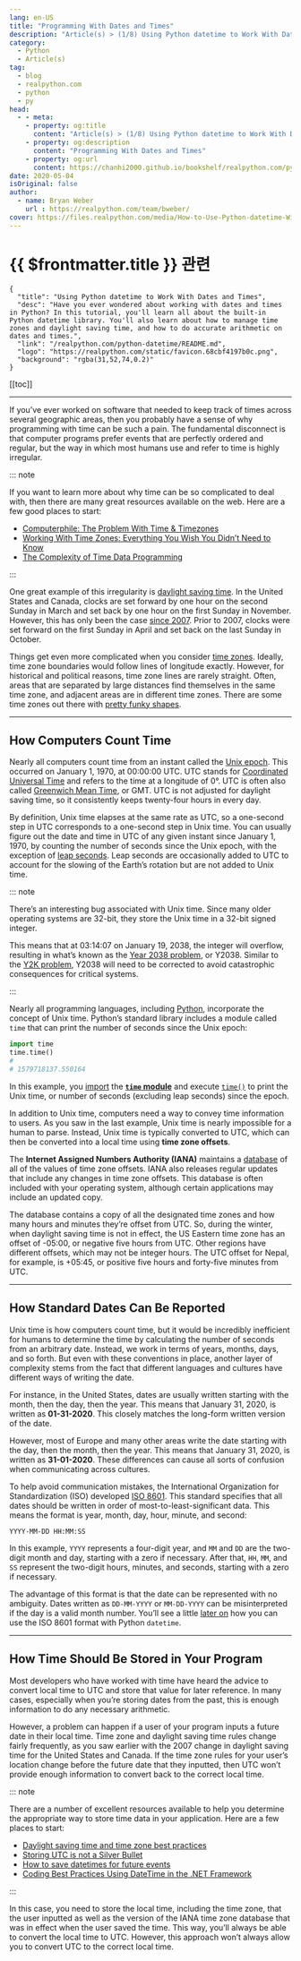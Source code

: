 ```yaml
---
lang: en-US
title: "Programming With Dates and Times"
description: "Article(s) > (1/8) Using Python datetime to Work With Dates and Times"
category:
  - Python
  - Article(s)
tag:
  - blog
  - realpython.com
  - python
  - py
head:
  - - meta:
    - property: og:title
      content: "Article(s) > (1/8) Using Python datetime to Work With Dates and Times"
    - property: og:description
      content: "Programming With Dates and Times"
    - property: og:url
      content: https://chanhi2000.github.io/bookshelf/realpython.com/python-datetime/programming-with-dates-and-times.html
date: 2020-05-04
isOriginal: false
author:
  - name: Bryan Weber
    url : https://realpython.com/team/bweber/
cover: https://files.realpython.com/media/How-to-Use-Python-datetime-With-Examples_Watermarked.2676ca0aacf2.jpg
---
```


# {{ $frontmatter.title }} 관련

```component VPCard
{
  "title": "Using Python datetime to Work With Dates and Times",
  "desc": "Have you ever wondered about working with dates and times in Python? In this tutorial, you'll learn all about the built-in Python datetime library. You'll also learn about how to manage time zones and daylight saving time, and how to do accurate arithmetic on dates and times.",
  "link": "/realpython.com/python-datetime/README.md",
  "logo": "https://realpython.com/static/favicon.68cbf4197b0c.png",
  "background": "rgba(31,52,74,0.2)"
}
```

[[toc]]

---

<SiteInfo
  name="Using Python datetime to Work With Dates and Times"
  desc="Have you ever wondered about working with dates and times in Python? In this tutorial, you'll learn all about the built-in Python datetime library. You'll also learn about how to manage time zones and daylight saving time, and how to do accurate arithmetic on dates and times."
  url="https://realpython.com/python-datetime#programming-with-dates-and-times"
  logo="https://realpython.com/static/favicon.68cbf4197b0c.png"
  preview="https://files.realpython.com/media/How-to-Use-Python-datetime-With-Examples_Watermarked.2676ca0aacf2.jpg"/>

If you’ve ever worked on software that needed to keep track of times across several geographic areas, then you probably have a sense of why programming with time can be such a pain. The fundamental disconnect is that computer programs prefer events that are perfectly ordered and regular, but the way in which most humans use and refer to time is highly irregular.

::: note

If you want to learn more about why time can be so complicated to deal with, then there are many great resources available on the web. Here are a few good places to start:

- [<VPIcon icon="fa-brands fa-youtube"/>Computerphile: The Problem With Time & Timezones](https://youtu.be/-5wpm-gesOY)
- [<VPIcon icon="fa-brands fa-youtube"/>Working With Time Zones: Everything You Wish You Didn’t Need to Know](https://youtu.be/rz3D8VG_2TY)
- [<VPIcon icon="fas fa-globe"/>The Complexity of Time Data Programming](https://mojotech.com/blog/the-complexity-of-time-data-programming/)

:::

One great example of this irregularity is [<VPIcon icon="fa-brands fa-wikipedia-w"/>daylight saving time](https://en.wikipedia.org/wiki/Daylight_saving_time). In the United States and Canada, clocks are set forward by one hour on the second Sunday in March and set back by one hour on the first Sunday in November. However, this has only been the case [<VPIcon icon="fas fa-globe"/>since 2007](https://nist.gov/pml/time-and-frequency-division/popular-links/daylight-saving-time-dst). Prior to 2007, clocks were set forward on the first Sunday in April and set back on the last Sunday in October.

Things get even more complicated when you consider [<VPIcon icon="fa-brands fa-wikipedia-w"/>time zones](https://en.wikipedia.org/wiki/Time_zone). Ideally, time zone boundaries would follow lines of longitude exactly. However, for historical and political reasons, time zone lines are rarely straight. Often, areas that are separated by large distances find themselves in the same time zone, and adjacent areas are in different time zones. There are some time zones out there with [<VPIcon icon="fas fa-globe"/>pretty funky shapes](https://upload.wikimedia.org/wikipedia/commons/8/88/World_Time_Zones_Map.png).

---

## How Computers Count Time

Nearly all computers count time from an instant called the [<VPIcon icon="fa-brands fa-wikipedia-w"/>Unix epoch](https://en.wikipedia.org/wiki/Unix_time). This occurred on January 1, 1970, at 00:00:00 UTC. UTC stands for [<VPIcon icon="fa-brands fa-wikipedia-w"/>Coordinated Universal Time](https://en.wikipedia.org/wiki/Coordinated_Universal_Time) and refers to the time at a longitude of 0°. UTC is often also called [<VPIcon icon="fa-brands fa-wikipedia-w"/>Greenwich Mean Time](https://en.wikipedia.org/wiki/Greenwich_Mean_Time), or GMT. UTC is not adjusted for daylight saving time, so it consistently keeps twenty-four hours in every day.

By definition, Unix time elapses at the same rate as UTC, so a one-second step in UTC corresponds to a one-second step in Unix time. You can usually figure out the date and time in UTC of any given instant since January 1, 1970, by counting the number of seconds since the Unix epoch, with the exception of [<VPIcon icon="fa-brands fa-youtube"/>leap seconds](https://youtu.be/Uqjg8Kk1HXo). Leap seconds are occasionally added to UTC to account for the slowing of the Earth’s rotation but are not added to Unix time.

::: note

There’s an interesting bug associated with Unix time. Since many older operating systems are 32-bit, they store the Unix time in a 32-bit signed integer.

This means that at 03:14:07 on January 19, 2038, the integer will overflow, resulting in what’s known as the [<VPIcon icon="fa-brands fa-wikipedia-w"/>Year 2038 problem](https://en.wikipedia.org/wiki/Year_2038_problem), or Y2038. Similar to the [<VPIcon icon="fa-brands fa-wikipedia-w"/>Y2K problem](https://en.wikipedia.org/wiki/Year_2000_problem), Y2038 will need to be corrected to avoid catastrophic consequences for critical systems.

:::

Nearly all programming languages, including [<VPIcon icon="fa-brands fa-python"/>Python](https://docs.python.org/3/library/time.html), incorporate the concept of Unix time. Python’s standard library includes a module called `time` that can print the number of seconds since the Unix epoch:

```py
import time
time.time()
# 
# 1579718137.550164
```

In this example, you [<VPIcon icon="fas fa-globe"/>import](https://realpython.com/lessons/import-statement/) the [**`time` module**](/realpython.com/python-time-module.md) and execute [<VPIcon icon="fa-brands fa-python"/>`time()`](https://docs.python.org/3/library/time.html#time.time) to print the Unix time, or number of seconds (excluding leap seconds) since the epoch.

In addition to Unix time, computers need a way to convey time information to users. As you saw in the last example, Unix time is nearly impossible for a human to parse. Instead, Unix time is typically converted to UTC, which can then be converted into a local time using **time zone offsets**.

The **Internet Assigned Numbers Authority (IANA)** maintains a [<VPIcon icon="fas fa-globe"/>database](https://iana.org/time-zones) of all of the values of time zone offsets. IANA also releases regular updates that include any changes in time zone offsets. This database is often included with your operating system, although certain applications may include an updated copy.

The database contains a copy of all the designated time zones and how many hours and minutes they’re offset from UTC. So, during the winter, when daylight saving time is not in effect, the US Eastern time zone has an offset of -05:00, or negative five hours from UTC. Other regions have different offsets, which may not be integer hours. The UTC offset for Nepal, for example, is +05:45, or positive five hours and forty-five minutes from UTC.

---

## How Standard Dates Can Be Reported

Unix time is how computers count time, but it would be incredibly inefficient for humans to determine the time by calculating the number of seconds from an arbitrary date. Instead, we work in terms of years, months, days, and so forth. But even with these conventions in place, another layer of complexity stems from the fact that different languages and cultures have different ways of writing the date.

For instance, in the United States, dates are usually written starting with the month, then the day, then the year. This means that January 31, 2020, is written as **01-31-2020**. This closely matches the long-form written version of the date.

However, most of Europe and many other areas write the date starting with the day, then the month, then the year. This means that January 31, 2020, is written as **31-01-2020**. These differences can cause all sorts of confusion when communicating across cultures.

To help avoid communication mistakes, the International Organization for Standardization (ISO) developed [<VPIcon icon="fa-brands fa-wikipedia-w"/>ISO 8601](https://en.wikipedia.org/wiki/ISO_8601). This standard specifies that all dates should be written in order of most-to-least-significant data. This means the format is year, month, day, hour, minute, and second:

```plaintext
YYYY-MM-DD HH:MM:SS
```

In this example, `YYYY` represents a four-digit year, and `MM` and `DD` are the two-digit month and day, starting with a zero if necessary. After that, `HH`, `MM`, and `SS` represent the two-digit hours, minutes, and seconds, starting with a zero if necessary.

The advantage of this format is that the date can be represented with no ambiguity. Dates written as `DD-MM-YYYY` or `MM-DD-YYYY` can be misinterpreted if the day is a valid month number. You’ll see a little [later on](/realpython.com/python-datetime/using-the-python-datetime-module.md#using-strings-to-create-python-datetime-instances) how you can use the ISO 8601 format with Python `datetime`.

---

## How Time Should Be Stored in Your Program

Most developers who have worked with time have heard the advice to convert local time to UTC and store that value for later reference. In many cases, especially when you’re storing dates from the past, this is enough information to do any necessary arithmetic.

However, a problem can happen if a user of your program inputs a future date in their local time. Time zone and daylight saving time rules change fairly frequently, as you saw earlier with the 2007 change in daylight saving time for the United States and Canada. If the time zone rules for your user’s location change before the future date that they inputted, then UTC won’t provide enough information to convert back to the correct local time.

::: note

There are a number of excellent resources available to help you determine the appropriate way to store time data in your application. Here are a few places to start:

- [<VPIcon icon="fa-brands fa-stack-overflow"/>Daylight saving time and time zone best practices](https://stackoverflow.com/a/2532962)
- [<VPIcon icon="fas fa-globe"/>Storing UTC is not a Silver Bullet](https://codeblog.jonskeet.uk/2019/03/27/storing-utc-is-not-a-silver-bullet/)
- [<VPIcon icon="fas fa-globe"/>How to save datetimes for future events](http://creativedeletion.com/2015/03/19/persisting_future_datetimes.html)
- [<VPIcon icon="fa-brands fa-microsoft"/>Coding Best Practices Using DateTime in the .NET Framework](https://docs.microsoft.com/en-us/previous-versions/dotnet/articles/ms973825(v=msdn.10))

:::

In this case, you need to store the local time, including the time zone, that the user inputted as well as the version of the IANA time zone database that was in effect when the user saved the time. This way, you’ll always be able to convert the local time to UTC. However, this approach won’t always allow you to convert UTC to the correct local time.
